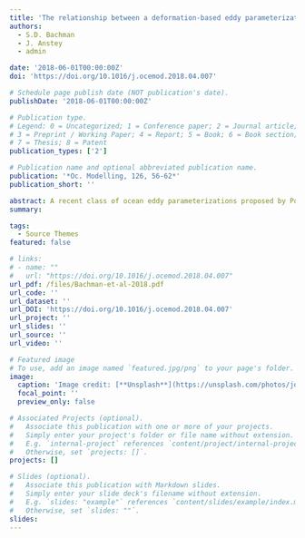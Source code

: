 ```yaml
---
title: 'The relationship between a deformation-based eddy parameterization and the LANS-α turbulence model'
authors:
  - S.D. Bachman
  - J. Anstey
  - admin

date: '2018-06-01T00:00:00Z'
doi: 'https://doi.org/10.1016/j.ocemod.2018.04.007'

# Schedule page publish date (NOT publication's date).
publishDate: '2018-06-01T00:00:00Z'

# Publication type.
# Legend: 0 = Uncategorized; 1 = Conference paper; 2 = Journal article;
# 3 = Preprint / Working Paper; 4 = Report; 5 = Book; 6 = Book section;
# 7 = Thesis; 8 = Patent
publication_types: ['2']

# Publication name and optional abbreviated publication name.
publication: '*Oc. Modelling, 126, 56-62*'
publication_short: ''

abstract: A recent class of ocean eddy parameterizations proposed by Porta Mana and Zanna (2014) and Anstey and Zanna (2017) modeled the large-scale flow as a non-Newtonian fluid whose subgridscale eddy stress is a nonlinear function of the deformation. This idea, while largely new to ocean modeling, has a history in turbulence modeling dating at least back to Rivlin (1957). The new class of parameterizations results in equations that resemble the Lagrangian-averaged Navier–Stokes-α model (LANS-α, e.g., Holm et al., 1998a). In this note we employ basic tensor mathematics to highlight the similarities between these turbulence models using component-free notation. We extend the Anstey and Zanna (2017) parameterization, which was originally presented in 2D, to 3D, and derive variants of this closure that arise when the full non-Newtonian stress tensor is used. Despite the mathematical similarities between the non-Newtonian and LANS-α models which might provide insight into numerical implementation, the input and dissipation of kinetic energy between these two turbulent models differ.# Summary. An optional shortened abstract.
summary: 

tags:
  - Source Themes
featured: false

# links:
# - name: ""
#   url: "https://doi.org/10.1016/j.ocemod.2018.04.007"
url_pdf: /files/Bachman-et-al-2018.pdf
url_code: ''
url_dataset: ''
url_DOI: 'https://doi.org/10.1016/j.ocemod.2018.04.007'
url_project: ''
url_slides: ''
url_source: ''
url_video: ''

# Featured image
# To use, add an image named `featured.jpg/png` to your page's folder.
image:
  caption: 'Image credit: [**Unsplash**](https://unsplash.com/photos/jdD8gXaTZsc)'
  focal_point: ''
  preview_only: false

# Associated Projects (optional).
#   Associate this publication with one or more of your projects.
#   Simply enter your project's folder or file name without extension.
#   E.g. `internal-project` references `content/project/internal-project/index.md`.
#   Otherwise, set `projects: []`.
projects: []

# Slides (optional).
#   Associate this publication with Markdown slides.
#   Simply enter your slide deck's filename without extension.
#   E.g. `slides: "example"` references `content/slides/example/index.md`.
#   Otherwise, set `slides: ""`.
slides:
---
```

